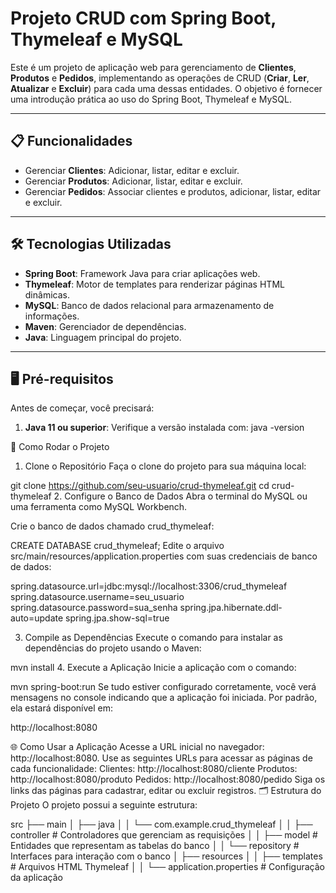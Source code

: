 # Projeto CRUD com Spring Boot, Thymeleaf e MySQL

Este é um projeto de aplicação web para gerenciamento de **Clientes**, **Produtos** e **Pedidos**, implementando as operações de CRUD (**Criar**, **Ler**, **Atualizar** e **Excluir**) para cada uma dessas entidades. O objetivo é fornecer uma introdução prática ao uso do Spring Boot, Thymeleaf e MySQL.

---

## 📋 Funcionalidades

- Gerenciar **Clientes**: Adicionar, listar, editar e excluir.
- Gerenciar **Produtos**: Adicionar, listar, editar e excluir.
- Gerenciar **Pedidos**: Associar clientes e produtos, adicionar, listar, editar e excluir.

---

## 🛠 Tecnologias Utilizadas

- **Spring Boot**: Framework Java para criar aplicações web.
- **Thymeleaf**: Motor de templates para renderizar páginas HTML dinâmicas.
- **MySQL**: Banco de dados relacional para armazenamento de informações.
- **Maven**: Gerenciador de dependências.
- **Java**: Linguagem principal do projeto.

---

## 🖥 Pré-requisitos

Antes de começar, você precisará:

1. **Java 11 ou superior**: Verifique a versão instalada com:
   java -version


🚀 Como Rodar o Projeto
1. Clone o Repositório
Faça o clone do projeto para sua máquina local:


git clone https://github.com/seu-usuario/crud-thymeleaf.git
cd crud-thymeleaf
2. Configure o Banco de Dados
Abra o terminal do MySQL ou uma ferramenta como MySQL Workbench.

Crie o banco de dados chamado crud_thymeleaf:

CREATE DATABASE crud_thymeleaf;
Edite o arquivo src/main/resources/application.properties com suas credenciais de banco de dados:

spring.datasource.url=jdbc:mysql://localhost:3306/crud_thymeleaf
spring.datasource.username=seu_usuario
spring.datasource.password=sua_senha
spring.jpa.hibernate.ddl-auto=update
spring.jpa.show-sql=true

3. Compile as Dependências
Execute o comando para instalar as dependências do projeto usando o Maven:

mvn install
4. Execute a Aplicação
Inicie a aplicação com o comando:

mvn spring-boot:run
Se tudo estiver configurado corretamente, você verá mensagens no console indicando que a aplicação foi iniciada. Por padrão, ela estará disponível em:

http://localhost:8080

🌐 Como Usar a Aplicação
Acesse a URL inicial no navegador: http://localhost:8080.
Use as seguintes URLs para acessar as páginas de cada funcionalidade:
Clientes: http://localhost:8080/cliente
Produtos: http://localhost:8080/produto
Pedidos: http://localhost:8080/pedido
Siga os links das páginas para cadastrar, editar ou excluir registros.
🗂 Estrutura do Projeto
O projeto possui a seguinte estrutura:

src
├── main
│   ├── java
│   │   └── com.example.crud_thymeleaf
│   │       ├── controller        # Controladores que gerenciam as requisições
│   │       ├── model             # Entidades que representam as tabelas do banco
│   │       └── repository        # Interfaces para interação com o banco
│   ├── resources
│   │   ├── templates             # Arquivos HTML Thymeleaf
│   │   └── application.properties # Configuração da aplicação
